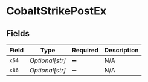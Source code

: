 # CobaltStrikePostEx


## Fields

| Field              | Type               | Required           | Description        |
| ------------------ | ------------------ | ------------------ | ------------------ |
| `x64`              | *Optional[str]*    | :heavy_minus_sign: | N/A                |
| `x86`              | *Optional[str]*    | :heavy_minus_sign: | N/A                |